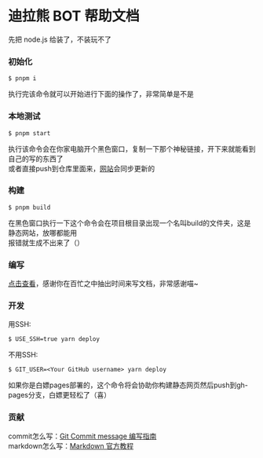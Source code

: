 # 迪拉熊 BOT 帮助文档

先把 node.js 给装了，不装玩不了

### 初始化

```
$ pnpm i
```

执行完该命令就可以开始进行下面的操作了，非常简单是不是

### 本地测试

```
$ pnpm start
```

执行该命令会在你家电脑开个黑色窗口，复制一下那个神秘链接，开下来就能看到自己的写的东西了</br>
或者直接push到仓库里面来，[网站](https://bot.mwnya.top/)会同步更新的

### 构建

```
$ pnpm build
```

在黑色窗口执行一下这个命令会在项目根目录出现一个名叫build的文件夹，这是静态网站，放哪都能用</br>
报错就生成不出来了（）

### 编写

[点击查看](https://docusaurus.io/)，感谢你在百忙之中抽出时间来写文档，非常感谢喵~

### 开发

用SSH:

```
$ USE_SSH=true yarn deploy
```

不用SSH:

```
$ GIT_USER=<Your GitHub username> yarn deploy
```

如果你是白嫖pages部署的，这个命令将会协助你构建静态网页然后push到gh-pages分支，白嫖更轻松了（喜） 

### 贡献

commit怎么写：[Git Commit message 编写指南](https://gitee.com/help/articles/4231#article-header2)</br>
markdown怎么写：[Markdown 官方教程](https://markdown.com.cn/)
